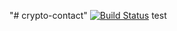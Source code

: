 "# crypto-contact" 
[![Build Status](https://travis-ci.com/stephanmh/crypto-contact.svg?branch=master)](https://travis-ci.com/stephanmh/crypto-contact)
test